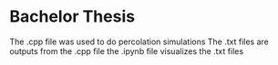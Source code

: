 # Bachelor Thesis
The .cpp file was used to do percolation simulations
The .txt files are outputs from the .cpp file
the .ipynb file visualizes the .txt files